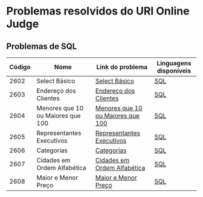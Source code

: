 # Problemas resolvidos do URI Online Judge

## Problemas de SQL

|Código|Nome|Link do problema|Linguagens disponíveis|
|------|----|----------------|----------------------|
|2602  |Select Básico|[Select Básico](https://www.urionlinejudge.com.br/judge/pt/problems/view/2602)|[SQL](https://github.com/rt-oliveira/Problemas-e-Exercicios-Resolvidos/blob/master/URI%20Online%20Judge/SQL/2602%20-%20Select%20B%C3%A1sico.sql)
|2603  |Endereço dos Clientes|[Endereço dos Clientes](https://www.urionlinejudge.com.br/judge/pt/problems/view/2603)|[SQL](https://github.com/rt-oliveira/Problemas-e-Exercicios-Resolvidos/blob/master/URI%20Online%20Judge/SQL/2603%20-%20Endere%C3%A7o%20dos%20Clientes.sql)
|2604  |Menores que 10 ou Maiores que 100|[Menores que 10 ou Maiores que 100](https://www.urionlinejudge.com.br/judge/pt/problems/view/2604)|[SQL](https://github.com/rt-oliveira/Problemas-e-Exercicios-Resolvidos/blob/master/URI%20Online%20Judge/SQL/2604%20-%20Menores%20que%2010%20ou%20Maiores%20que%20100.sql)
|2605  |Representantes Executivos|[Representantes Executivos](https://www.urionlinejudge.com.br/judge/pt/problems/view/2605)|[SQL](https://github.com/rt-oliveira/Problemas-e-Exercicios-Resolvidos/blob/master/URI%20Online%20Judge/SQL/2605%20-%20Representantes%20Executivos.sql)
|2606  |Categorias|[Categorias](https://www.urionlinejudge.com.br/judge/pt/problems/view/2606)|[SQL](https://github.com/rt-oliveira/Problemas-e-Exercicios-Resolvidos/blob/master/URI%20Online%20Judge/SQL/2606%20-%20Categorias.sql)
|2607  |Cidades em Ordem Alfabética|[Cidades em Ordem Alfabética](https://www.urionlinejudge.com.br/judge/pt/problems/view/2607)|[SQL](https://github.com/rt-oliveira/Problemas-e-Exercicios-Resolvidos/blob/master/URI%20Online%20Judge/SQL/2607%20-%20Cidades%20em%20Ordem%20Alfab%C3%A9tica.sql)
|2608  |Maior e Menor Preço|[Maior e Menor Preço](https://www.urionlinejudge.com.br/judge/pt/problems/view/2608)|[SQL](https://github.com/rt-oliveira/Problemas-e-Exercicios-Resolvidos/blob/master/URI%20Online%20Judge/SQL/2608%20-%20Maior%20e%20Menor%20Pre%C3%A7o.sql)